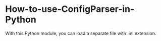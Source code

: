 # How-to-use-ConfigParser-in-Python
With this Python module, you can load a separate file with .ini extension.
